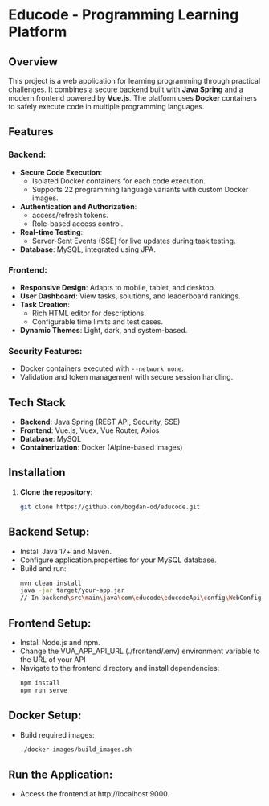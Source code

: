 # Educode - Programming Learning Platform

## Overview
This project is a web application for learning programming through practical challenges. It combines a secure backend built with **Java Spring** and a modern frontend powered by **Vue.js**. The platform uses **Docker** containers to safely execute code in multiple programming languages.

## Features
### Backend:
- **Secure Code Execution**: 
  - Isolated Docker containers for each code execution.
  - Supports 22 programming language variants with custom Docker images.
- **Authentication and Authorization**:
  - access/refresh tokens.
  - Role-based access control.
- **Real-time Testing**:
  - Server-Sent Events (SSE) for live updates during task testing.
- **Database**: MySQL, integrated using JPA.

### Frontend:
- **Responsive Design**: Adapts to mobile, tablet, and desktop.
- **User Dashboard**: View tasks, solutions, and leaderboard rankings.
- **Task Creation**:
  - Rich HTML editor for descriptions.
  - Configurable time limits and test cases.
- **Dynamic Themes**: Light, dark, and system-based.

### Security Features:
- Docker containers executed with `--network none`.
- Validation and token management with secure session handling.

## Tech Stack
- **Backend**: Java Spring (REST API, Security, SSE)
- **Frontend**: Vue.js, Vuex, Vue Router, Axios
- **Database**: MySQL
- **Containerization**: Docker (Alpine-based images)

## Installation
1. **Clone the repository**:
   ```bash
   git clone https://github.com/bogdan-od/educode.git

## Backend Setup:
- Install Java 17+ and Maven.
- Configure application.properties for your MySQL database.
- Build and run:
    ```bash
    mvn clean install
    java -jar target/your-app.jar
    // In backend\src\main\java\com\educode\educodeApi\config\WebConfig.java replace .allowedOrigins("*") with .allowedOrigins("your-frontend-url")
## Frontend Setup:
- Install Node.js and npm.
- Change the VUA_APP_API_URL (./frontend/.env) environment variable to the URL of your API
- Navigate to the frontend directory and install dependencies:
    ```bash
    npm install
    npm run serve
## Docker Setup:
- Build required images:
    ```bash
    ./docker-images/build_images.sh
## Run the Application:
- Access the frontend at http://localhost:9000.